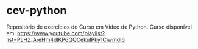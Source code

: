 # cev-python
 Repositório de exercícios do Curso em Video de Python.
 Curso disponível em:
 https://www.youtube.com/playlist?list=PLHz_AreHm4dlKP6QQCekuIPky1CiwmdI6
